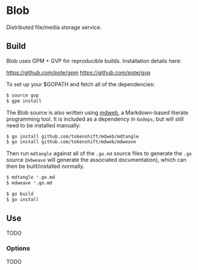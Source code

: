 # Blob

Distributed file/media storage service.

## Build

Blob uses GPM + GVP for reproducible builds. Installation details here:

https://github.com/pote/gpm
https://github.com/pote/gvp

To set up your $GOPATH and fetch all of the dependencies:

```bash
$ source gvp
$ gpm install
```

The Blob source is also written using [mdweb](https://github.com/tokenshift/mdweb),
a Markdown-based literate programming tool. It is included as a dependency in
`Godeps`, but will still need to be installed manually:

```bash
$ go install github.com/tokenshift/mdweb/mdtangle
$ go install github.com/tokenshift/mdweb/mdweave
```

Then run `mdtangle` against all of the `.go.md` source files to generate the
`.go` source (`mdweave` will generate the associated documentation), which can
then be built/installed normally.

```bash
$ mdtangle *.go.md
$ mdweave *.go.md

$ go build
$ go install
```

## Use

TODO

### Options

TODO
